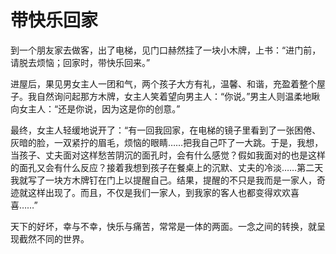 # 带快乐回家

到一个朋友家去做客，出了电梯，见门口赫然挂了一块小木牌，上书：“进门前，请脱去烦恼；回家时，带快乐回来。” 

进屋后，果见男女主人一团和气，两个孩子大方有礼，温馨、和谐，充盈着整个屋子。我自然询问起那方木牌，女主人笑着望向男主人：“你说。”男主人则温柔地瞅向女主人：“还是你说，因为这是你的创意。” 

最终，女主人轻缓地说开了：“有一回我回家，在电梯的镜子里看到了一张困倦、灰暗的脸，一双紧拧的眉毛，烦恼的眼睛……把我自己吓了一大跳。于是，我想，当孩子、丈夫面对这样愁苦阴沉的面孔时，会有什么感觉？假如我面对的也是这样的面孔又会有什么反应？接着我想到孩子在餐桌上的沉默、丈夫的冷淡……第二天我就写了一块方木牌钉在门上以提醒自己。结果，提醒的不只是我而是一家人，奇迹就这样出现了。而且，不仅是我们一家人，到我家的客人也都变得欢欢喜喜……” 

天下的好坏，幸与不幸，快乐与痛苦，常常是一体的两面。一念之间的转换，就呈现截然不同的世界。
 